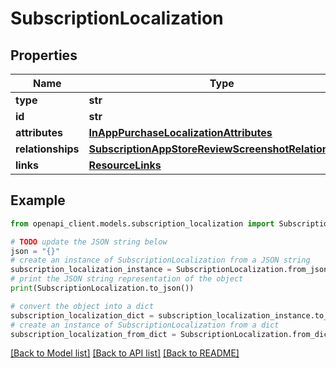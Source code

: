 # SubscriptionLocalization


## Properties

Name | Type | Description | Notes
------------ | ------------- | ------------- | -------------
**type** | **str** |  | 
**id** | **str** |  | 
**attributes** | [**InAppPurchaseLocalizationAttributes**](InAppPurchaseLocalizationAttributes.md) |  | [optional] 
**relationships** | [**SubscriptionAppStoreReviewScreenshotRelationships**](SubscriptionAppStoreReviewScreenshotRelationships.md) |  | [optional] 
**links** | [**ResourceLinks**](ResourceLinks.md) |  | [optional] 

## Example

```python
from openapi_client.models.subscription_localization import SubscriptionLocalization

# TODO update the JSON string below
json = "{}"
# create an instance of SubscriptionLocalization from a JSON string
subscription_localization_instance = SubscriptionLocalization.from_json(json)
# print the JSON string representation of the object
print(SubscriptionLocalization.to_json())

# convert the object into a dict
subscription_localization_dict = subscription_localization_instance.to_dict()
# create an instance of SubscriptionLocalization from a dict
subscription_localization_from_dict = SubscriptionLocalization.from_dict(subscription_localization_dict)
```
[[Back to Model list]](../README.md#documentation-for-models) [[Back to API list]](../README.md#documentation-for-api-endpoints) [[Back to README]](../README.md)


